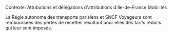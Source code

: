 Contexte: Attributions et délégations d'attributions          d'Ile-de-France Mobilités

La Régie autonome des transports parisiens et SNCF Voyageurs sont remboursées des pertes de recettes résultant pour elles des tarifs réduits qui leur sont imposés.